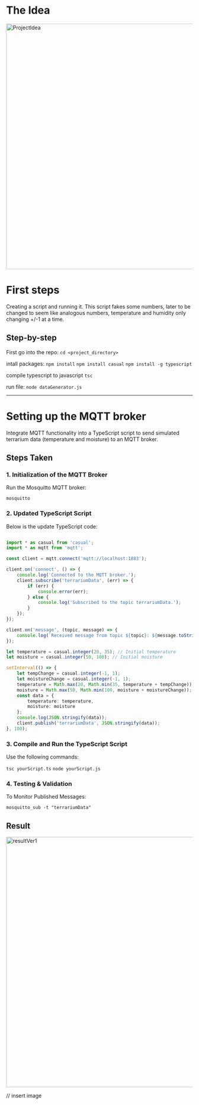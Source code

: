# The Idea
<img width="661" alt="ProjectIdea" src="https://github.com/Jzjepsen/TheSmartTerrarium/assets/95351040/136e2eac-dc5a-46a3-b3fe-6edf5a07e726">


# First steps
Creating a script and running it. 
This script fakes some numbers, later to be changed to seem like analogous numbers, temperature and humidity only changing +/-1 at a time. 

## Step-by-step
First go into the repo:
`cd <project_directory>`

intall packages:
`npm install`
`npm install casual`
`npm install -g typescript`


compile typescript to javascript
`tsc`

run file:
`node dataGenerator.js`

___
# Setting up the MQTT broker
Integrate MQTT functionality into a TypeScript script to send simulated terrarium data (temperature and moisture) to an MQTT broker.

## Steps Taken

### 1. Initialization of the MQTT Broker
Run the Mosquitto MQTT broker:

`mosquitto`

### 2. Updated TypeScript Script
Below is the update TypeScript code:

```typescript

import * as casual from 'casual';
import * as mqtt from 'mqtt';

const client = mqtt.connect('mqtt://localhost:1883');

client.on('connect', () => {
    console.log('Connected to the MQTT broker.');
    client.subscribe('terrariumData', (err) => {
        if (err) {
            console.error(err);
        } else {
            console.log('Subscribed to the topic terrariumData.');
        }
    });
});

client.on('message', (topic, message) => {
    console.log(`Received message from topic ${topic}: ${message.toString()}`);
});

let temperature = casual.integer(20, 35); // Initial temperature  
let moisture = casual.integer(50, 100); // Initial moisture  

setInterval(() => {
    let tempChange = casual.integer(-1, 1);
    let moistureChange = casual.integer(-1, 1);
    temperature = Math.max(20, Math.min(35, temperature + tempChange));
    moisture = Math.max(50, Math.min(100, moisture + moistureChange));
    const data = {
        temperature: temperature,
        moisture: moisture
    };
    console.log(JSON.stringify(data));
    client.publish('terrariumData', JSON.stringify(data));
}, 100);
```

### 3. Compile and Run the TypeScript Script
Use the following commands:

`tsc yourScript.ts`
`node yourScript.js`

### 4. Testing & Validation
To Monitor Published Messages:

`mosquitto_sub -t "terrariumData"`


## Result

<img width="674" alt="resultVer1" src="https://github.com/Jzjepsen/TheSmartTerrarium/assets/95351040/b935f32c-b63f-4610-9cb2-31a1dc15da07">




// insert image
